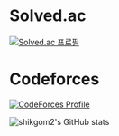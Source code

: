 <h1>Solved.ac</h1>

[![Solved.ac 프로필](http://mazassumnida.wtf/api/v2/generate_badge?boj=ylrac)](https://solved.ac/ylrac)
<h1>Codeforces</h1>

[![CodeForces Profile](https://cf.leed.at?id=carlycarlycarlycarly)](https://codeforces.com/profile/carlycarlycarlycarly)

![shikgom2's GitHub stats](https://github-readme-stats.vercel.app/api?username=shikgom2&show_icons=true&theme=dark)
